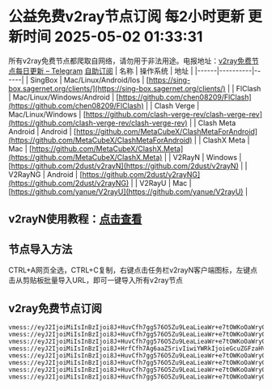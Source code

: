 # 公益免费v2ray节点订阅 每2小时更新 更新时间 2025-05-02 01:33:31
所有v2ray免费节点都爬取自网络，请勿用于非法用途。电报地址：[v2ray免费节点每日更新 – Telegram](https://t.me/just_do_chat) 
[自助订阅](https://share.colors.nyc.mn/)
| 名称 | 操作系统 | 地址 |
|------|----------|------|
| SingBox | Mac/Linux/Android/Ios | [https://sing-box.sagernet.org/clients/](https://sing-box.sagernet.org/clients/) |
| FlClash | Mac/Linux/Windows/Android | [https://github.com/chen08209/FlClash](https://github.com/chen08209/FlClash) |
| Clash Verge | Mac/Linux/Windows | [https://github.com/clash-verge-rev/clash-verge-rev](https://github.com/clash-verge-rev/clash-verge-rev) |
| Clash Meta Android | Android | [https://github.com/MetaCubeX/ClashMetaForAndroid](https://github.com/MetaCubeX/ClashMetaForAndroid) |
| ClashX Meta | Mac | [https://github.com/MetaCubeX/ClashX.Meta](https://github.com/MetaCubeX/ClashX.Meta) |
| V2RayN | Windows | [https://github.com/2dust/v2rayN](https://github.com/2dust/v2rayN) |
| V2RayNG | Android | [https://github.com/2dust/v2rayNG](https://github.com/2dust/v2rayNG) |
| V2RayU | Mac | [https://github.com/yanue/V2rayU](https://github.com/yanue/V2rayU) |
## v2rayN使用教程：[点击查看](https://blog.colors.nyc.mn/posts/how-to-use-v2rayn//)
## 节点导入方法
CTRL+A网页全选，CTRL+C复制，右键点击任务栏v2rayN客户端图标，左键点击从剪贴板批量导入URL，即可一键导入所有v2ray节点  
## v2ray免费节点订阅  
``` 
vmess://eyJ2IjoiMiIsInBzIjoi8J+HuvCfh7gg576O5Zu9LeaLieaWr+e7tOWKoOaWry0wMDItMUUiLCJhZGQiOiI0NS4xNDcuMjAxLjIzMSIsInBvcnQiOiIyMzA4MSIsInR5cGUiOiJub25lIiwiaWQiOiI2MmQ2ZjA5MS1mYzk3LTRkODQtYjc4ZC1mYTYyNjE5ZTNhMWYiLCJhaWQiOiIwIiwibmV0Ijoid3MiLCJwYXRoIjoiLyIsImhvc3QiOiIiLCJ0bHMiOiIifQ==
vmess://eyJ2IjoiMiIsInBzIjoi8J+HuvCfh7gg576O5Zu9LeaLieaWr+e7tOWKoOaWry0wMDItMUQiLCJhZGQiOiI0NS4xNDcuMjAxLjIzMSIsInBvcnQiOiIyMzA4MSIsInR5cGUiOiJub25lIiwiaWQiOiI0Y2JlNWZmYy0xMDNlLTRjNTItYjVkYi01MjVkYTNiYzU1YWYiLCJhaWQiOiIwIiwibmV0Ijoid3MiLCJwYXRoIjoiLyIsImhvc3QiOiIiLCJ0bHMiOiIifQ==
vmess://eyJ2IjoiMiIsInBzIjoi8J+HuvCfh7gg576O5Zu9LeaLieaWr+e7tOWKoOaWry0wMDEtMUUiLCJhZGQiOiI0NS4xNDcuMjAxLjIzMSIsInBvcnQiOiIyMDAyMiIsInR5cGUiOiJub25lIiwiaWQiOiI2MmQ2ZjA5MS1mYzk3LTRkODQtYjc4ZC1mYTYyNjE5ZTNhMWYiLCJhaWQiOiIwIiwibmV0Ijoid3MiLCJwYXRoIjoiLyIsImhvc3QiOiIiLCJ0bHMiOiIifQ==
vmess://eyJ2IjoiMiIsInBzIjoi8J+HrfCfh7Ag6aaZ5rivIiwiYWRkIjoieGcuZGFzaHVhaS5jeW91IiwicG9ydCI6IjE5OTAxIiwidHlwZSI6Im5vbmUiLCJpZCI6IjJjZWI3MzBlLWE0YmEtNDYyNS05MGM0LTMwMDk4NGY0MzEwMiIsImFpZCI6IjAiLCJuZXQiOiJ0Y3AiLCJwYXRoIjoiLyIsImhvc3QiOiJ4Zy5kYXNodWFpLmN5b3UiLCJ0bHMiOiIifQ==
vmess://eyJ2IjoiMiIsInBzIjoi8J+HuvCfh7gg576O5Zu9LeaLieaWr+e7tOWKoOaWry0wMDItMUIiLCJhZGQiOiI0NS4xNDcuMjAxLjIzMSIsInBvcnQiOiIyMzA4MSIsInR5cGUiOiJub25lIiwiaWQiOiJjN2VkZDg2OC0xODQzLTQwMWItODdmNi1lZjRlZDAzOTUxNmUiLCJhaWQiOiIwIiwibmV0Ijoid3MiLCJwYXRoIjoiLyIsImhvc3QiOiIiLCJ0bHMiOiIifQ==
vmess://eyJ2IjoiMiIsInBzIjoi8J+HuvCfh7gg576O5Zu9LeaLieaWr+e7tOWKoOaWry0wMDItMUEiLCJhZGQiOiI0NS4xNDcuMjAxLjIzMSIsInBvcnQiOiIyMzA4MSIsInR5cGUiOiJub25lIiwiaWQiOiJhMjI0OWY1Ny04NTNkLTRiZTAtYmUyZS1kZDM3NjI0NzNlYWEiLCJhaWQiOiIwIiwibmV0Ijoid3MiLCJwYXRoIjoiLyIsImhvc3QiOiIiLCJ0bHMiOiIifQ==
vmess://eyJ2IjoiMiIsInBzIjoi8J+HuvCfh7gg576O5Zu9LeaLieaWr+e7tOWKoOaWry0wMDItMUMiLCJhZGQiOiI0NS4xNDcuMjAxLjIzMSIsInBvcnQiOiIyMzA4MSIsInR5cGUiOiJub25lIiwiaWQiOiI2ZDVjYzRlYy01NTBjLTQ3NzktOGZlMy04NjRhMDkzNmIxMjkiLCJhaWQiOiIwIiwibmV0Ijoid3MiLCJwYXRoIjoiLyIsImhvc3QiOiIiLCJ0bHMiOiIifQ==
vmess://eyJ2IjoiMiIsInBzIjoi8J+HuvCfh7gg576O5Zu9LeaLieaWr+e7tOWKoOaWry0wMDEtMUMiLCJhZGQiOiI0NS4xNDcuMjAxLjIzMSIsInBvcnQiOiIyMDAyMiIsInR5cGUiOiJub25lIiwiaWQiOiI2ZDVjYzRlYy01NTBjLTQ3NzktOGZlMy04NjRhMDkzNmIxMjkiLCJhaWQiOiIwIiwibmV0Ijoid3MiLCJwYXRoIjoiLyIsImhvc3QiOiIiLCJ0bHMiOiIifQ==
```

